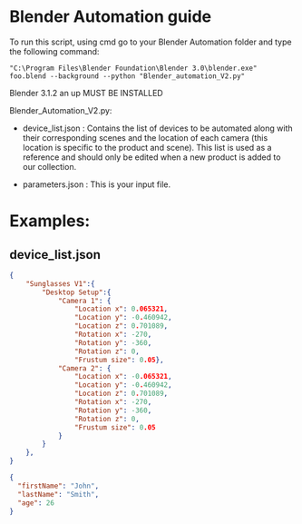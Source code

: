 # Blender Automation guide

To run this script, using cmd go to your Blender Automation folder and type the following command:

```
"C:\Program Files\Blender Foundation\Blender 3.0\blender.exe" foo.blend --background --python "Blender_automation_V2.py"
```

Blender 3.1.2 an up MUST BE INSTALLED

Blender_Automation_V2.py:

- device_list.json : Contains the list of devices to be automated along with their corresponding scenes and the location of each camera (this location is specific to the product and scene). This list is used as a reference and should only be edited when a new product is added to our collection.

- parameters.json : This is your input file.

# Examples:

## device_list.json
```json
{
    "Sunglasses V1":{
        "Desktop Setup":{
            "Camera 1": {
                "Location x": 0.065321,
                "Location y": -0.460942,
                "Location z": 0.701089,
                "Rotation x": -270,
                "Rotation y": -360,
                "Rotation z": 0,
                "Frustum size": 0.05},
            "Camera 2": {
                "Location x": -0.065321,
                "Location y": -0.460942,
                "Location z": 0.701089,
                "Rotation x": -270,
                "Rotation y": -360,
                "Rotation z": 0,
                "Frustum size": 0.05
            }
        }
    },
}
```

```json
{
  "firstName": "John",
  "lastName": "Smith",
  "age": 26
}
```
